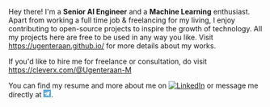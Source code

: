 Hey there! I'm a **Senior AI Engineer** and a **Machine Learning** enthusiast. Apart from working a full time job & freelancing for my living, I enjoy contributing to open-source projects to inspire the growth of technology. All my projects here are free to be used in any way you like. Visit https://ugenteraan.github.io/ for more details about my works.

If you'd like to hire me for freelance or consultation, do visit https://cleverx.com/@Ugenteraan-M


You can find my resume and more about me on [![LinkedIn][1.1]][1] or message me directly at [![Telegram](https://github.com/Ugenteraan/ugenteraan/blob/master/pic/telegram-ico.png)](https://t.me/Ugenteraan).


[1.1]: https://raw.githubusercontent.com/MartinHeinz/MartinHeinz/master/linkedin-3-16.png 


[1]: https://www.linkedin.com/in/ugenteraan-manogaran-68738b137/
